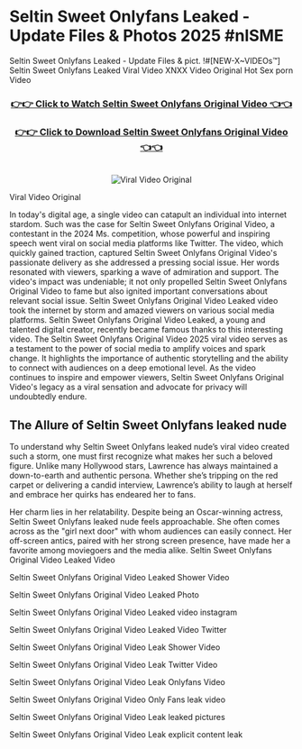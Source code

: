 # Seltin Sweet Onlyfans Leaked - Update Files & Photos 2025 #nlSME

Seltin Sweet Onlyfans Leaked - Update Files & pict. !#[NEW-X~VIDEOs™] Seltin Sweet Onlyfans Leaked Viral Video XNXX Video Original Hot Sex porn Video
<br>
<div align="center">
<h3><a href="https://links2leaks.com?utm_source=seltinsweet&utm_medium=gitlong" rel="nofollow">👉👉 Click to Watch Seltin Sweet Onlyfans Original Video 👈👈</a></h3>
<h3><a href="https://links2leaks.com?utm_source=seltinsweet&utm_medium=gitlong" rel="nofollow">👉👉 Click to Download Seltin Sweet Onlyfans Original Video 👈👈</a></h3>
<br>
<a href="https://links2leaks.com?utm_source=seltinsweet&utm_medium=gitlong" rel="nofollow"><img src="https://i.ibb.co/Gkj2r4b/banner.png" alt="Viral Video Original" style="max-width: 100%; display: inline-block;" data-target="animated-image.originalImage"></a>
</div>

Viral Video Original

In today's digital age, a single video can catapult an individual into internet stardom. Such was the case for Seltin Sweet Onlyfans Original Video, a contestant in the 2024 Ms. competition, whose powerful and inspiring speech went viral on social media platforms like Twitter.
The video, which quickly gained traction, captured Seltin Sweet Onlyfans Original Video's passionate delivery as she addressed a pressing social issue. Her words resonated with viewers, sparking a wave of admiration and support. The video's impact was undeniable; it not only propelled Seltin Sweet Onlyfans Original Video to fame but also ignited important conversations about relevant social issue.
Seltin Sweet Onlyfans Original Video Leaked video took the internet by storm and amazed viewers on various social media platforms. Seltin Sweet Onlyfans Original Video Leaked, a young and talented digital creator, recently became famous thanks to this interesting video.
The Seltin Sweet Onlyfans Original Video 2025 viral video serves as a testament to the power of social media to amplify voices and spark change. It highlights the importance of authentic storytelling and the ability to connect with audiences on a deep emotional level. As the video continues to inspire and empower viewers, Seltin Sweet Onlyfans Original Video's legacy as a viral sensation and advocate for privacy will undoubtedly endure.

<h2>The Allure of Seltin Sweet Onlyfans leaked nude</h2>


To understand why Seltin Sweet Onlyfans leaked nude’s viral video created such a storm, one must first recognize what makes her such a beloved figure. Unlike many Hollywood stars, Lawrence has always maintained a down-to-earth and authentic persona. Whether she’s tripping on the red carpet or delivering a candid interview, Lawrence’s ability to laugh at herself and embrace her quirks has endeared her to fans.

Her charm lies in her relatability. Despite being an Oscar-winning actress, Seltin Sweet Onlyfans leaked nude feels approachable. She often comes across as the "girl next door" with whom audiences can easily connect. Her off-screen antics, paired with her strong screen presence, have made her a favorite among moviegoers and the media alike.
Seltin Sweet Onlyfans Original Video Leaked Video

Seltin Sweet Onlyfans Original Video Leaked Shower Video

Seltin Sweet Onlyfans Original Video Leaked Photo

Seltin Sweet Onlyfans Original Video Leaked video instagram

Seltin Sweet Onlyfans Original Video Leaked Video Twitter

Seltin Sweet Onlyfans Original Video Leak Shower Video

Seltin Sweet Onlyfans Original Video Leak Twitter Video

Seltin Sweet Onlyfans Original Video Leak Onlyfans Video

Seltin Sweet Onlyfans Original Video Only Fans leak video

Seltin Sweet Onlyfans Original Video Leak leaked pictures

Seltin Sweet Onlyfans Original Video Leak explicit content leak